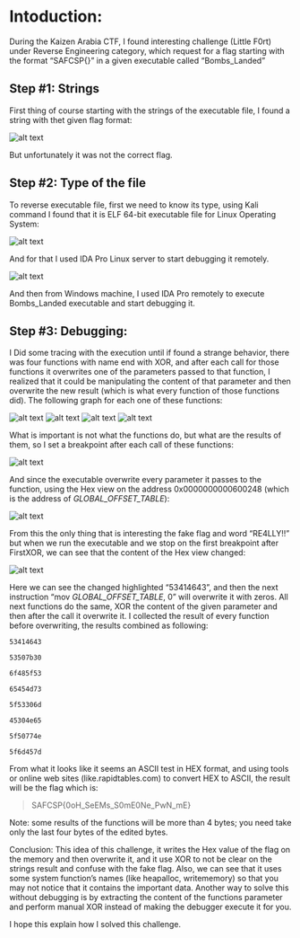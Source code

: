 # Intoduction:

During the Kaizen Arabia CTF, I found interesting challenge (Little F0rt) under Reverse Engineering category, which request for a flag starting with the format “SAFCSP{}” in a given executable called “Bombs_Landed”

## Step \#1: Strings
First thing of course starting with the strings of the executable file, I found a string with thet given flag format:

![alt text](https://i.imgur.com/BHJvM24.png)

But unfortunately it was not the correct flag. 


## Step \#2: Type of the file
To reverse executable file, first we need to know its type, using Kali command I found that it is ELF 64-bit executable file for Linux Operating System: 
 
 ![alt text](https://i.imgur.com/ifL41RB.png)

 
And for that I used IDA Pro Linux server to start debugging it remotely.
 
 ![alt text](https://i.imgur.com/0B1Wuuq.png)

 
And then from Windows machine, I used IDA Pro remotely to execute Bombs_Landed executable and start debugging it.


## Step \#3: Debugging:
I Did some tracing with the execution until if found a strange behavior, there was four functions with name end with XOR, and after each call for those functions it overwrites one of the parameters passed to that function, I realized that it could be manipulating the content of that parameter and then overwrite the new result (which is what every function of those functions did).
The following graph for each one of these functions:

![alt text](https://i.imgur.com/SUvMPzl.png)
![alt text](https://i.imgur.com/YiNq49B.png)
![alt text](https://i.imgur.com/qx0rybU.png)
![alt text](https://i.imgur.com/DfqdxIA.png)
     
What is important is not what the functions do, but what are the results of them, so I set a breakpoint after each call of these functions:
 
 ![alt text](https://i.imgur.com/zQlhHBX.png)
 
And since the executable overwrite every parameter it passes to the function, using the Hex view on the address 0x0000000000600248 (which is the address of _GLOBAL_OFFSET_TABLE_):
 
  ![alt text](https://i.imgur.com/buOjTx9.png)
 
From this the only thing that is interesting the fake flag and word “RE4LLY!!” but when we run the executable and we stop on the first breakpoint after FirstXOR, we can see that the content of the Hex view changed:
 
  ![alt text](https://i.imgur.com/WingRJx.png)
 
Here we can see the changed highlighted “53414643”, and then the next instruction “mov     _GLOBAL_OFFSET_TABLE_, 0” will overwrite it with zeros.
All next functions do the same, XOR the content of the given parameter and then after the call it overwrite it. I collected the result of every function before overwriting, the results combined as following:

    53414643

    53507b30

    6f485f53

    65454d73

    5f53306d

    45304e65

    5f50774e

    5f6d457d

From what it looks like it seems an ASCII test in HEX format, and using tools or online web sites (like.rapidtables.com) to convert HEX to ASCII, the result will be the flag which is:

> SAFCSP{0oH_SeEMs_S0mE0Ne_PwN_mE}

Note: some results of the functions will be more than 4 bytes; you need take only the last four bytes of the edited bytes.

Conclusion:
This idea of this challenge, it writes the Hex value of the flag on the memory and then overwrite it, and it use XOR to not be clear on the strings result and confuse with the fake flag. Also, we can see that it uses some system function’s names (like heapalloc, writememory) so that you may not notice that it contains the important data. Another way to solve this without debugging is by extracting the content of the functions parameter and perform manual XOR instead of making the debugger execute it for you.

I hope this explain how I solved this challenge.

